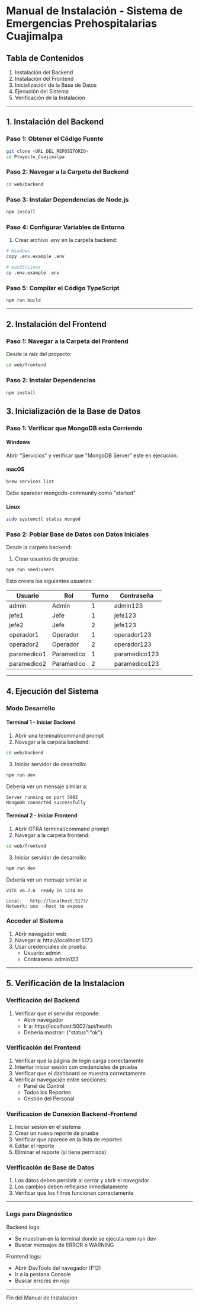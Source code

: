 # Manual de Instalación - Sistema de Emergencias Prehospitalarias Cuajimalpa

## Tabla de Contenidos

1. Instalación del Backend
2. Instalación del Frontend
3. Inicialización de la Base de Datos
4. Ejecución del Sistema
5. Verificación de la Instalacion

---


## 1. Instalación del Backend

### Paso 1: Obtener el Código Fuente

```bash
git clone <URL_DEL_REPOSITORIO>
cd Proyecto_Cuajimalpa
```

### Paso 2: Navegar a la Carpeta del Backend
```bash
cd web/backend
```

### Paso 3: Instalar Dependencias de Node.js
```bash
npm install
```

### Paso 4: Configurar Variables de Entorno

1. Crear archivo .env en la carpeta backend:
```bash
# Windows 
copy .env.example .env

# macOS/Linux
cp .env.example .env
```


### Paso 5: Compilar el Código TypeScript
```bash
npm run build
```

---

## 2. Instalación del Frontend

### Paso 1: Navegar a la Carpeta del Frontend

Desde la raíz del proyecto:
```bash
cd web/frontend
```

### Paso 2: Instalar Dependencias
```bash
npm install
```

## 3. Inicialización de la Base de Datos

### Paso 1: Verificar que MongoDB esta Corriendo

#### Windows
Abrir "Servicios" y verificar que "MongoDB Server" este en ejecución.

#### macOS
```bash
brew services list
```
Debe aparecer mongodb-community como "started"

#### Linux
```bash
sudo systemctl status mongod
```

### Paso 2: Poblar Base de Datos con Datos Iniciales

Desde la carpeta backend:

1. Crear usuarios de prueba:
```bash
npm run seed:users
```

Esto creara los siguientes usuarios:

| Usuario | Rol | Turno | Contraseña |
|---------|-----|-------|-----------|
| admin | Admin | 1 | admin123 |
| jefe1 | Jefe | 1 | jefe123 |
| jefe2 | Jefe | 2 | jefe123 |
| operador1 | Operador | 1 | operador123 |
| operador2 | Operador | 2 | operador123 |
| paramedico1 | Paramedico | 1 | paramedico123 |
| paramedico2 | Paramedico | 2 | paramedico123 |


---

## 4. Ejecución del Sistema

### Modo Desarrollo

#### Terminal 1 - Iniciar Backend

1. Abrir una terminal/command prompt
2. Navegar a la carpeta backend:
```bash
cd web/backend
```

3. Iniciar servidor de desarrollo:
```bash
npm run dev
```

Debería ver un mensaje similar a:
```
Server running on port 5002
MongoDB connected successfully
```

#### Terminal 2 - Iniciar Frontend

1. Abrir OTRA terminal/command prompt
2. Navegar a la carpeta frontend:
```bash
cd web/frontend
```

3. Iniciar servidor de desarrollo:
```bash
npm run dev
```

Debería ver un mensaje similar a:
```
VITE v6.2.6  ready in 1234 ms

Local:   http://localhost:5173/
Network: use --host to expose
```

### Acceder al Sistema

1. Abrir navegador web
2. Navegar a: http://localhost:5173
3. Usar credenciales de prueba:
   - Usuario: admin
   - Contrasena: admin123

---

## 5. Verificación de la Instalacion

### Verificación del Backend

1. Verificar que el servidor responde:
   - Abrir navegador
   - Ir a: http://localhost:5002/api/health
   - Debería mostrar: {"status":"ok"}

### Verificación del Frontend

1. Verificar que la página de login carga correctamente
2. Intentar iniciar sesión con credenciales de prueba
3. Verificar que el dashboard se muestra correctamente
4. Verificar navegación entre secciones:
   - Panel de Control
   - Todos los Reportes
   - Gestión del Personal

### Verificacion de Conexión Backend-Frontend

1. Iniciar sesión en el sistema
2. Crear un nuevo reporte de prueba
3. Verificar que aparece en la lista de reportes
4. Editar el reporte
5. Eliminar el reporte (si tiene permisos)

### Verificación de Base de Datos

1. Los datos deben persistir al cerrar y abrir el navegador
2. Los cambios deben reflejarse inmediatamente
3. Verificar que los filtros funcionan correctamente

---

### Logs para Diagnóstico

Backend logs:
- Se muestran en la terminal donde se ejecuta npm run dev
- Buscar mensajes de ERROR o WARNING

Frontend logs:
- Abrir DevTools del navegador (F12)
- Ir a la pestana Console
- Buscar errores en rojo

---

Fin del Manual de Instalacion
